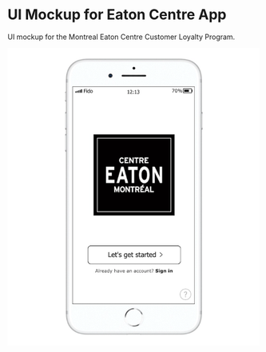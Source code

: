 # UI Mockup for Eaton Centre App
UI mockup for the Montreal Eaton Centre Customer Loyalty Program.

![](https://github.com/talha-riaz/UI-mockup-EatonApp/blob/master/img/Welcome.png)

